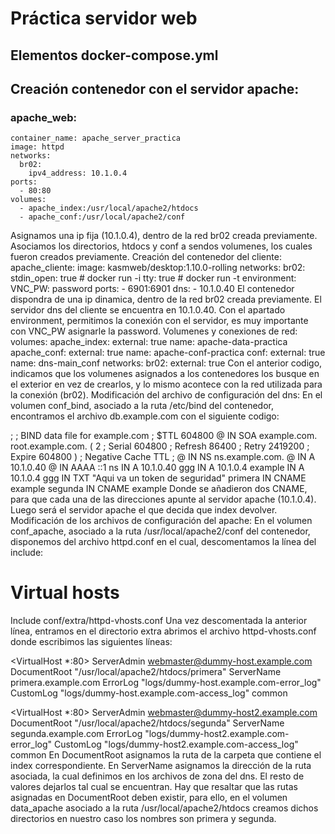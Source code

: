 # Práctica servidor web
## Elementos  docker-compose.yml
## Creación contenedor con el servidor apache:
### apache_web:
    container_name: apache_server_practica
    image: httpd
    networks:
      br02:
        ipv4_address: 10.1.0.4
    ports:
      - 80:80
    volumes:
      - apache_index:/usr/local/apache2/htdocs
      - apache_conf:/usr/local/apache2/conf
Asignamos una ip fija (10.1.0.4), dentro de la red br02 creada previamente.
Asociamos los directorios, htdocs y conf a sendos volumenes, los cuales fueron creados previamente.
Creación del contenedor del cliente:
apache_cliente:
    image: kasmweb/desktop:1.10.0-rolling
    networks:
      br02:
    stdin_open: true  # docker run -i
    tty: true         # docker run -t
    environment:
      VNC_PW: password
    ports:
      - 6901:6901
    dns:
      - 10.1.0.40
El contenedor dispondra de una ip dinamica, dentro de la red br02 creada previamente.
El servidor dns del cliente se encuentra en 10.1.0.40.
Con el apartado environment, permitimos la conexión con el servidor, es muy importante con VNC_PW asignarle la password.
Volumenes y conexiones de red:
volumes:
  apache_index:
    external: true
    name: apache-data-practica
  apache_conf:
    external: true
    name: apache-conf-practica
  conf:
    external: true
    name: dns-main_conf
networks: 
  br02:
    external: true
Con el anterior codigo, indicamos que los volumenes asignados a los contenedores los busque en el exterior en vez de crearlos, y lo mismo acontece con la red utilizada para la conexión (br02).
Modificación del archivo de configuración del dns:
En el volumen conf_bind, asociado a la ruta /etc/bind del contenedor, encontramos el archivo db.example.com con el siguiente codigo:

;
; BIND data file for example.com
;
$TTL	604800
@	IN	SOA	example.com. root.example.com. (
			      2		; Serial
			 604800		; Refresh
			  86400		; Retry
			2419200		; Expire
			 604800 )	; Negative Cache TTL
;
@	IN	NS	ns.example.com.
@	IN	A	10.1.0.40
@	IN	AAAA	::1
ns  IN  A   10.1.0.40
ggg	IN	A	10.1.0.4
example	IN 	A 	10.1.0.4
ggg IN	TXT	"Aqui va un token de seguridad"
primera	IN	CNAME	example
segunda	IN	CNAME	example
Donde se añadieron dos CNAME, para que cada una de las direcciones apunte al servidor apache (10.1.0.4). Luego será el servidor apache el que decida que index devolver.
Modificación de los archivos de configuración del apache:
En el volumen conf_apache, asociado a la ruta /usr/local/apache2/conf del contenedor, disponemos del archivo httpd.conf en el cual, descomentamos la línea del include:

# Virtual hosts
Include conf/extra/httpd-vhosts.conf
Una vez descomentada la anterior línea, entramos en el directorio extra abrimos el archivo httpd-vhosts.conf donde escribimos las siguientes líneas:

<VirtualHost *:80>
    ServerAdmin webmaster@dummy-host.example.com
    DocumentRoot "/usr/local/apache2/htdocs/primera"
    ServerName primera.example.com
    ErrorLog "logs/dummy-host.example.com-error_log"
    CustomLog "logs/dummy-host.example.com-access_log" common
</VirtualHost>

<VirtualHost *:80>
    ServerAdmin webmaster@dummy-host2.example.com
    DocumentRoot "/usr/local/apache2/htdocs/segunda"
    ServerName segunda.example.com
    ErrorLog "logs/dummy-host2.example.com-error_log"
    CustomLog "logs/dummy-host2.example.com-access_log" common
</VirtualHost>
En DocumentRoot asignamos la ruta de la carpeta que contiene el index correspondiente.
En ServerName asignamos la dirección de la ruta asociada, la cual definimos en los archivos de zona del dns.
El resto de valores dejarlos tal cual se encuentran.
Hay que resaltar que las rutas asignadas en DocumentRoot deben existir, para ello, en el volumen data_apache asociado a la ruta /usr/local/apache2/htdocs creamos dichos directorios en nuestro caso los nombres son primera y segunda.